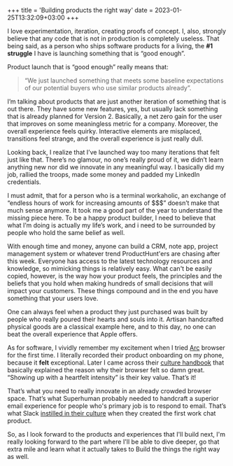 +++
title = 'Building products the right way'
date = 2023-01-25T13:32:09+03:00
+++

I love experimentation, iteration, creating proofs of concept. I, also, strongly believe that any code that is not in production is completely useless. That being said, as a person who ships software products for a living, the **#1 struggle** I have is launching something that is “good enough”.

Product launch that is “good enough” really means that:

> “We just launched something that meets some baseline expectations of our potential buyers who use similar products already”.

I’m talking about products that are just another iteration of something that is out there. They have some new features, yes, but usually lack something that is already planned for Version 2. Basically, a net zero gain for the user that improves on some meaningless metric for a company. Moreover, the overall experience feels quirky. Interactive elements are misplaced, transitions feel strange, and the overall experience is just really dull.

Looking back, I realize that I’ve launched way too many iterations that felt just like that. There’s no glamour, no one’s really proud of it, we didn’t learn anything new nor did we innovate in any meaningful way. I basically did my job, rallied the troops, made some money and padded my LinkedIn credentials.

I must admit, that for a person who is a terminal workaholic, an exchange of “endless hours of work for increasing amounts of $$$” doesn’t make that much sense anymore. It took me a good part of the year to understand the missing piece here. To be a happy product builder, I need to believe that what I’m doing is actually my life’s work, and i need to be surrounded by people who hold the same belief as well.

With enough time and money, anyone can build a CRM, note app, project management system or whatever trend ProductHunt'ers are chasing after this week. Everyone has access to the latest technology resources and knowledge, so mimicking things is relatively easy. What can't be easily copied, however, is the way how your product feels, the principles and the beliefs that you hold when making hundreds of small decisions that will impact your customers. These things compound and in the end you have something that your users love.

One can always feel when a product they just purchased was built by people who really poured their hearts and souls into it. Artisan handcrafted physical goods are a classical example here, and to this day, no one can beat the overall experience that Apple offers.

As for software, I vividly remember my excitement when I tried [Arc](https://arc.net/) browser for the first time. I literally recorded their product onboarding on my phone, because it **felt** exceptional. Later I came across their [culture handbook](https://thebrowser.company/values/) that basically explained the reason why their browser felt so damn great. “Showing up with a heartfelt intensity” is their key value. That’s it!

That’s what you need to really innovate in an already crowded browser space. That’s what Superhuman probably needed to handcraft a superior email experience for people who's primary job is to respond to email. That’s what Slack [instilled in their culture](https://medium.com/@stewart/we-dont-sell-saddles-here-4c59524d650d) when they created the first work chat product.

So, as I look forward to the products and experiences that I'll build next, I'm really looking forward to the part where I'll be able to dive deeper, go that extra mile and learn what it actually takes to Build the things the right way as well.
